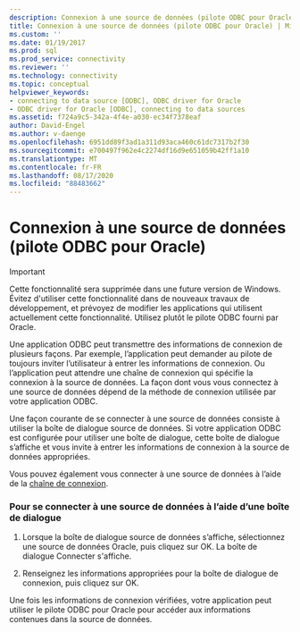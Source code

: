 ```yaml
---
description: Connexion à une source de données (pilote ODBC pour Oracle)
title: Connexion à une source de données (pilote ODBC pour Oracle) | Microsoft Docs
ms.custom: ''
ms.date: 01/19/2017
ms.prod: sql
ms.prod_service: connectivity
ms.reviewer: ''
ms.technology: connectivity
ms.topic: conceptual
helpviewer_keywords:
- connecting to data source [ODBC], ODBC driver for Oracle
- ODBC driver for Oracle [ODBC], connecting to data sources
ms.assetid: f724a9c5-342a-4f4e-a030-ec34f7378eaf
author: David-Engel
ms.author: v-daenge
ms.openlocfilehash: 6951dd89f3ad1a311d93aca460c61dc7317b2f30
ms.sourcegitcommit: e700497f962e4c2274df16d9e651059b42ff1a10
ms.translationtype: MT
ms.contentlocale: fr-FR
ms.lasthandoff: 08/17/2020
ms.locfileid: "88483662"
---
```

# <a name="connecting-to-a-data-source-odbc-driver-for-oracle"></a>Connexion à une source de données (pilote ODBC pour Oracle)
> [!IMPORTANT]  
>  Cette fonctionnalité sera supprimée dans une future version de Windows. Évitez d'utiliser cette fonctionnalité dans de nouveaux travaux de développement, et prévoyez de modifier les applications qui utilisent actuellement cette fonctionnalité. Utilisez plutôt le pilote ODBC fourni par Oracle.  
  
 Une application ODBC peut transmettre des informations de connexion de plusieurs façons. Par exemple, l’application peut demander au pilote de toujours inviter l’utilisateur à entrer les informations de connexion. Ou l’application peut attendre une chaîne de connexion qui spécifie la connexion à la source de données. La façon dont vous vous connectez à une source de données dépend de la méthode de connexion utilisée par votre application ODBC.  
  
 Une façon courante de se connecter à une source de données consiste à utiliser la boîte de dialogue source de données. Si votre application ODBC est configurée pour utiliser une boîte de dialogue, cette boîte de dialogue s’affiche et vous invite à entrer les informations de connexion à la source de données appropriées.  
  
 Vous pouvez également vous connecter à une source de données à l’aide de la [chaîne de connexion](../../odbc/microsoft/connection-string-format-and-attributes.md).  
  
### <a name="to-connect-to-a-data-source-using-a-dialog-box"></a>Pour se connecter à une source de données à l’aide d’une boîte de dialogue  
  
1.  Lorsque la boîte de dialogue source de données s’affiche, sélectionnez une source de données Oracle, puis cliquez sur OK. La boîte de dialogue Connecter s'affiche.  
  
2.  Renseignez les informations appropriées pour la boîte de dialogue de connexion, puis cliquez sur OK.  
  
 Une fois les informations de connexion vérifiées, votre application peut utiliser le pilote ODBC pour Oracle pour accéder aux informations contenues dans la source de données.
